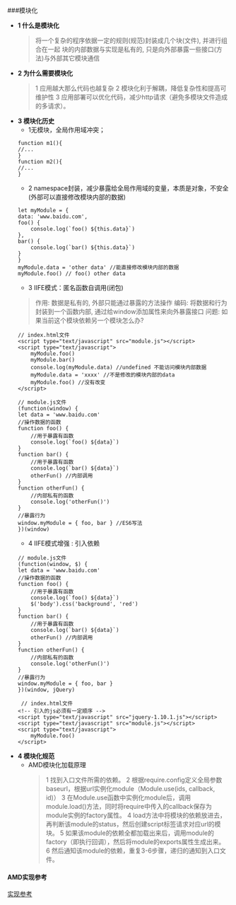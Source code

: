 ###模块化
-  **1 什么是模块化**
    >将一个复杂的程序依据一定的规则(规范)封装成几个块(文件), 并进行组合在一起
    >块的内部数据与实现是私有的, 只是向外部暴露一些接口(方法)与外部其它模块通信
- **2 为什么需要模块化**
    >1 应用越大那么代码也越复杂
    >2 模块化利于解耦，降低复杂性和提高可维护性
    >3 应用部署可以优化代码，减少http请求（避免多模块文件造成的多请求）。
-  **3 模块化历史**
    - 1无模块，全局作用域冲突；
    ```
    function m1(){
    //...
    }
    function m2(){
    //...
    }
    ```
    - 2 namespace封装，减少暴露给全局作用域的变量，本质是对象，不安全(外部可以直接修改模块内部的数据)
    ```
    let myModule = {
    data: 'www.baidu.com',
    foo() {
        console.log(`foo() ${this.data}`)
    },
    bar() {
        console.log(`bar() ${this.data}`)
    }
    }
    myModule.data = 'other data' //能直接修改模块内部的数据
    myModule.foo() // foo() other data
    ```
    - 3 IIFE模式：匿名函数自调用(闭包)
    >作用: 数据是私有的, 外部只能通过暴露的方法操作
    >编码: 将数据和行为封装到一个函数内部, 通过给window添加属性来向外暴露接口
    >问题: 如果当前这个模块依赖另一个模块怎么办?
    ```
    // index.html文件
    <script type="text/javascript" src="module.js"></script>
    <script type="text/javascript">
        myModule.foo()
        myModule.bar()
        console.log(myModule.data) //undefined 不能访问模块内部数据
        myModule.data = 'xxxx' //不是修改的模块内部的data
        myModule.foo() //没有改变
    </script>

    // module.js文件
    (function(window) {
    let data = 'www.baidu.com'
    //操作数据的函数
    function foo() {
        //用于暴露有函数
        console.log(`foo() ${data}`)
    }
    function bar() {
        //用于暴露有函数
        console.log(`bar() ${data}`)
        otherFun() //内部调用
    }
    function otherFun() {
        //内部私有的函数
        console.log('otherFun()')
    }
    //暴露行为
    window.myModule = { foo, bar } //ES6写法
    })(window)
    ```
    - 4 IIFE模式增强 : 引入依赖
    ```
    // module.js文件
    (function(window, $) {
    let data = 'www.baidu.com'
    //操作数据的函数
    function foo() {
        //用于暴露有函数
        console.log(`foo() ${data}`)
        $('body').css('background', 'red')
    }
    function bar() {
        //用于暴露有函数
        console.log(`bar() ${data}`)
        otherFun() //内部调用
    }
    function otherFun() {
        //内部私有的函数
        console.log('otherFun()')
    }
    //暴露行为
    window.myModule = { foo, bar }
    })(window, jQuery)

     // index.html文件
    <!-- 引入的js必须有一定顺序 -->
    <script type="text/javascript" src="jquery-1.10.1.js"></script>
    <script type="text/javascript" src="module.js"></script>
    <script type="text/javascript">
        myModule.foo()
    </script>
    ```
- **4 模块化规范**
    - AMD模块化加载原理
        >1 找到入口文件所需的依赖。
        >2 根据require.config定义全局参数baseurl，根据url实例化module（Module.use(ids, callback, id)）
        >3 在Module.use函数中实例化module后，调用module.load()方法，同时将require中传入的callback保存为module实例的factory属性。
        >4 load方法中将模块的依赖放进去，再判断该module的status，然后创建script标签请求对应url的模块。
        >5 如果该module的依赖全都加载出来后，调用module的factory（即执行回调），然后将module的exports属性生成出来。
        >6 然后通知该module的依赖，重复3-6步骤，递归的通知到入口文件。

#### AMD实现参考
[实现参考](https://github.com/creeperyang/amd-loader/blob/master/amd.js )
